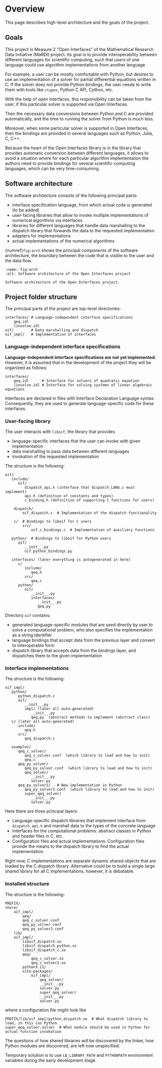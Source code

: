 # Overview

This page describes high-level architecture and the goals of the project.

## Goals

This project is Measure 2 "Open Interfaces"
of the Mathematical Research Data Initiative (MaRDI) project.
Its goal is to provide interoperability between different languages
for scientific computing, such that users of one language could use
algorithm implementations from another language.

For example, a user can be mostly comfortable with Python, but desires
to use an implementation of a solver for partial differential equations
written in C.
If the solver does not provide Python bindings, the user needs to write
them with tools like `ctypes`, Python C API, Cython, etc.

With the help of open interfaces, this responsibility can be taken from the
user, if this particular solver is supported via Open Interfaces.

Then the necessary data conversions between Python and C are provided
automatically, and the time to running the solver from Python is much less.

Moreover, when some particular solver is supported in Open Interfaces,
then the bindings are provided in several languages such as Python, Julia,
C, C++.

Because the heart of the Open Interfaces library is in the library that
provides automatic conversion between different languages, it allows
to avoid a situation where for each particular algorithm implementation
the authors need to provide bindings for several scientific computing
languages, which can be very time-consuming.

## Software architecture

The software architecture consists of the following principal parts:

- interface specification language, from which actual code
  is generated (to be added)
- user-facing libraries that allow to invoke multiple implementations
  of numerical algorithms via interfaces
- libraries for different languages that handle data marshalling
  to the dispatch library that forwards the data to the requested
  implementation
- adapters for implementations
- actual implementations of the numerical algorithms

{numref}`fig:arch` shows the principal components of the software
architecture, the boundary between the code that is visible to the user
and the data flow.

```{figure} arch.png
:name: fig:arch
:alt: Software architecture of the Open Interfaces project

Software architecture of the Open Interfaces project.
```

## Project folder structure

The principal parts of the project are top-level directories:

```shell
interfaces/ # Language-independent interface specifications
    qeq.idl
    linsolve.idl
oif/        # Data marshalling and dispatch
oif_impl/   # Implementation of interfaces
```

### Language-independent interface specifications

**Language-independent interface specifications are not yet implemented.**
However, it is assumed that in the development of the project they will
be organized as follows:

```shell
interfaces/
    qeq.idl      # Interface for solvers of quadratic equation
    linsolve.idl # Interface for solving systems of linear algebraic equations
```

Interfaces are declared in files with Interface Declaration Language syntax.
Consequently, they are used to generate language-specific code
for these interfaces.

### User-facing library

The user interacts with `liboif`, the library that provides

- language-specific interfaces that the user can invoke with given
  implementation
- data marshalling to pass data between different languages
- invokation of the requested implementation

The structure is the following:

```shell
oif/
   include/
      oif/
         dispatch_api.h (interface that dispatch_LANG.c must implement)
         api.h (definition of constants and types)
         c_binding.h (definition of supporting C functions for users)

    dispatch/
        oif_dispatch.c  # Implementation of the dispatch functionality

    c/  # Bindings to liboif for C users
        src/
            oif_c_bindings.c  # Implementation of auxiliary functions

   python/  # Bindings to liboif for Python users
      oif/
         __init__.py
         oif_python_bindings.py

   interfaces/ (later everything is autogenerated in here)
      c/
         include/
            qeq.h
         src/
            qeq.c
      python/
         oif/
            __init__.py
            interfaces/
               __init__.py
               qeq.py
```

Directory `oif` contains:

- generated language-specific modules that are used directly by user
  to solve a computational problem, who also specifies the implementation
  as a string identifier
- language bindings that accept data from the previous layer and convert
  to interoperable form
- dispatch library that accepts data from the bindings layer, and dispatches
  them to the given implementation

### Interface implementations

The structure is the following:

```shell
oif_impl/
   python/
      python_dispatch.c
      oif/
         __init__.py
         impl/ (later all auto-generated)
            __init__.py
            qeq.py  (abstract methods to implement (abstract class)
   c/ (later all auto-generated)
      include/
         qeq.h
      src/
         qeq_dispatch.c

   examples/
      qeq_c_solver/
         qeq_c_solver.conf  (which library to load and how to init)
         qeq.c
      qeq_py_solver/
         qeq_py_solver.conf  (which library to load and how to init)
         qeq_solver/
            __init__.py
            solver.py
      qeq_py_solver2/   # New implementation in Python
         qeq_py_solver2.conf  (which library to load and how to init)
         super_qeq_solver/
            __init__.py
            solver.py
```

Here there are three principal layers:

- Language-specific dispatch libraries that implement interface from
  `dispatch_api.h` and marshall data to the types of the concrete language
- Interfaces for the computational problems: abstract classes in Python
  and header files in C, etc.
- Configuration files and actual implementations. Configuration files
  provide the means to the dispatch library to find the actual implementation.

Right now, C implementations are separate dynamic shared objects that are
loaded by the C dispatch library.
Alternative could be to build a single large shared library for all C
implementations, however, it is debatable.

### Installed structure

The structure is the following:

```shell
PREFIX/
share/
    oif_impl/
        qeq/
        qeq_c_solver.conf
        qeq_py_solver.conf
        qeq_py_solver2.conf
    lib/
    oif_impl/
        liboif_dispatch.so
        liboif_dispatch_python.so
        liboif_dispatch_c.so
        qeq/
            qeq_c_solver.so
            qeq_c_solver2.so
        python3.11/
        site-packages/
            oif_impl/
                qeq_solver/
                __init__.py
                solver.py
                super_qeq_solver/
                __init__.py
                solver.py
```

where a configuration file might look like

```
PREFIX/lib/oif_impl/python_dispatch.so  # What dispatch library to load, in this cas Python
super_qeq_solver.solver  # What module should be used in Python for actual function invokation
```

The questions of how shared libraries will be discovered by the linker,
how Python modules are discovered, are left now unspecified.

Temporary solution is to use `LD_LIBRARY_PATH` and `PYTHONPATH` environment
variables during the early development stage.
